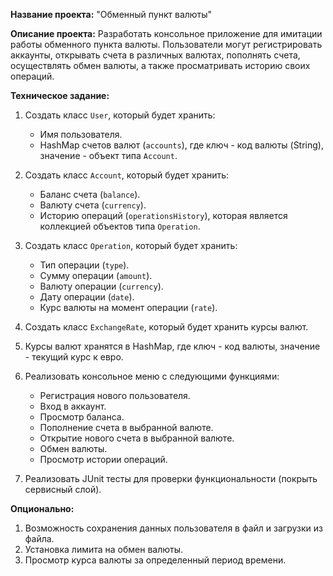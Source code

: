 **Название проекта:**
"Обменный пункт валюты"

**Описание проекта:**
Разработать консольное приложение для имитации работы обменного пункта валюты.
Пользователи могут регистрировать аккаунты, открывать счета в различных валютах, пополнять счета, осуществлять обмен валюты, а также просматривать историю своих операций.

**Техническое задание:**

1. Создать класс `User`, который будет хранить:
    - Имя пользователя.
    - HashMap счетов валют (`accounts`), где ключ - код валюты (String), значение - объект типа `Account`.

2. Создать класс `Account`, который будет хранить:
    - Баланс счета (`balance`).
    - Валюту счета (`currency`).
    - Историю операций (`operationsHistory`), которая является коллекцией объектов типа `Operation`.

3. Создать класс `Operation`, который будет хранить:
    - Тип операции (`type`).
    - Сумму операции (`amount`).
    - Валюту операции (`currency`).
    - Дату операции (`date`).
    - Курс валюты на момент операции (`rate`).

4. Создать класс `ExchangeRate`, который будет хранить курсы валют.
5. Курсы валют хранятся в HashMap, где ключ - код валюты, значение - текущий курс к евро.

5. Реализовать консольное меню с следующими функциями:
    - Регистрация нового пользователя.
    - Вход в аккаунт.
    - Просмотр баланса.
    - Пополнение счета в выбранной валюте.
    - Открытие нового счета в выбранной валюте.
    - Обмен валюты.
    - Просмотр истории операций.

6. Реализовать JUnit тесты для проверки функциональности (покрыть сервисный слой).

**Опционально:**
1. Возможность сохранения данных пользователя в файл и загрузки из файла.
2. Установка лимита на обмен валюты.
3. Просмотр курса валюты за определенный период времени.